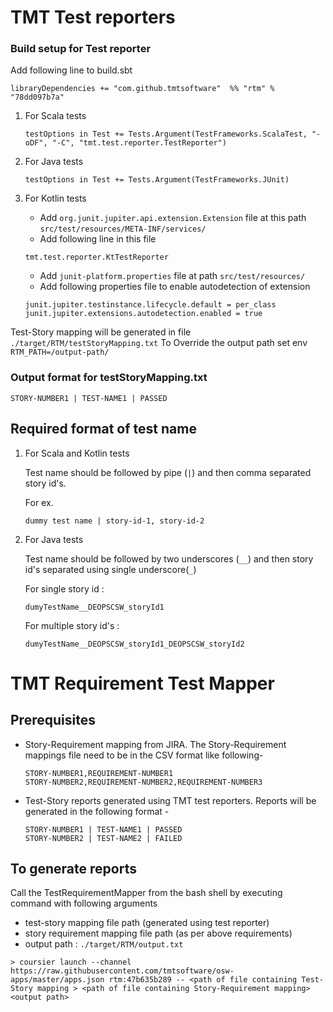 # TMT Test reporters

### Build setup for Test reporter
Add following line to build.sbt

```
libraryDependencies += "com.github.tmtsoftware"  %% "rtm" % "78dd097b7a"
```


1. For Scala tests

    ```
    testOptions in Test += Tests.Argument(TestFrameworks.ScalaTest, "-oDF", "-C", "tmt.test.reporter.TestReporter")
    ```
2. For Java tests

    ```
    testOptions in Test += Tests.Argument(TestFrameworks.JUnit)
    ```
3. For Kotlin tests

    - Add `org.junit.jupiter.api.extension.Extension` file at this path `src/test/resources/META-INF/services/`
    - Add following line in this file 
    ```
    tmt.test.reporter.KtTestReporter
    ```
    - Add `junit-platform.properties` file at path `src/test/resources/`
    - Add following properties file to enable autodetection of extension
    
    ```
    junit.jupiter.testinstance.lifecycle.default = per_class
    junit.jupiter.extensions.autodetection.enabled = true
    ```

Test-Story mapping will be generated in file `./target/RTM/testStoryMapping.txt` 
To Override the output path set env `RTM_PATH=/output-path/`

### Output format for testStoryMapping.txt
```
STORY-NUMBER1 | TEST-NAME1 | PASSED
```

## Required format of test name

1. For Scala and Kotlin tests 

    Test name should be followed by pipe (`|`) and then comma separated story id's.

    For ex.
    ```
    dummy test name | story-id-1, story-id-2
    ```
2. For Java tests

    Test name should be followed by two underscores (`__`) and then story id's separated using single underscore(`_`)

    For single story id :
    ```
    dumyTestName__DEOPSCSW_storyId1
    ```
    For multiple story id's :
    ```
    dumyTestName__DEOPSCSW_storyId1_DEOPSCSW_storyId2
    ```

# TMT Requirement Test Mapper


## Prerequisites 
- Story-Requirement mapping from JIRA.
    The Story-Requirement mappings file need to be in the  CSV format like following-
    ```
    STORY-NUMBER1,REQUIREMENT-NUMBER1
    STORY-NUMBER2,REQUIREMENT-NUMBER2,REQUIREMENT-NUMBER3
    ```
- Test-Story reports generated using TMT test reporters.
    Reports will be generated in the following format -
    ```
    STORY-NUMBER1 | TEST-NAME1 | PASSED
    STORY-NUMBER2 | TEST-NAME2 | FAILED
    ```

## To generate reports

Call the TestRequirementMapper from the bash shell by executing command with following arguments
- test-story mapping file path (generated using test reporter)
- story requirement mapping file path (as per above requirements)
- output path : `./target/RTM/output.txt`
```
> coursier launch --channel https://raw.githubusercontent.com/tmtsoftware/osw-apps/master/apps.json rtm:47b635b289 -- <path of file containing Test-Story mapping > <path of file containing Story-Requirement mapping> <output path>
```
